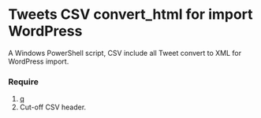 # Tweets CSV convert_html for import WordPress

A Windows PowerShell script, CSV include all Tweet convert to XML for WordPress import.

### Require

1. [q](https://github.com/harelba/q)
2. Cut-off CSV header.
